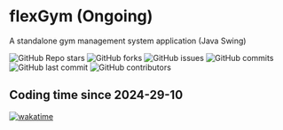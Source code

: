 # flexGym (Ongoing)
A standalone gym management system application (Java Swing)


![GitHub Repo stars](https://img.shields.io/github/stars/RogueChocoholic/flexGym-App?style=social)
![GitHub forks](https://img.shields.io/github/forks/RogueChocoholic/flexGym-App?style=social)
![GitHub issues](https://img.shields.io/github/issues/RogueChocoholic/flexGym-App)
![GitHub commits](https://img.shields.io/github/commit-activity/y/RogueChocoholic/flexGym-App)
![GitHub last commit](https://img.shields.io/github/last-commit/RogueChocoholic/flexGym-App)
![GitHub contributors](https://img.shields.io/github/contributors/RogueChocoholic/flexGym-App)


## Coding time since 2024-29-10

[![wakatime](https://wakatime.com/badge/github/RogueChocoholic/flexGym-App.svg)](https://wakatime.com/badge/github/RogueChocoholic/flexGym-App)

